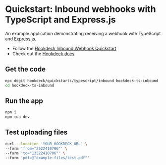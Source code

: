 # Quickstart: Inbound webhooks with TypeScript and Express.js

An example application demonstrating receiving a webhook with TypeScript and
[Express.js](https://expressjs.com/).

- Follow the [Hookdeck Inbound Webhook Quickstart](https://hookdeck.com/docs/receive-webhooks?lang=js&ref=github-quickstarts)
- Check out the [Hookdeck docs](https://hookdeck.com/docs?lang=js&ref=github-quickstarts)

## Get the code

```sh
npx degit hookdeck/quickstarts/typescript/inbound hookdeck-ts-inbound
cd hookdeck-ts-inbound
```

## Run the app

```sh
npm i
npm run dev
```

## Test uploading files

```sh
curl --location 'YOUR_HOOKDECK_URL' \
--form 'from="3522410706"' \
--form 'to="13522410706"' \
--form 'pdf=@"example-files/test.pdf"'
```
